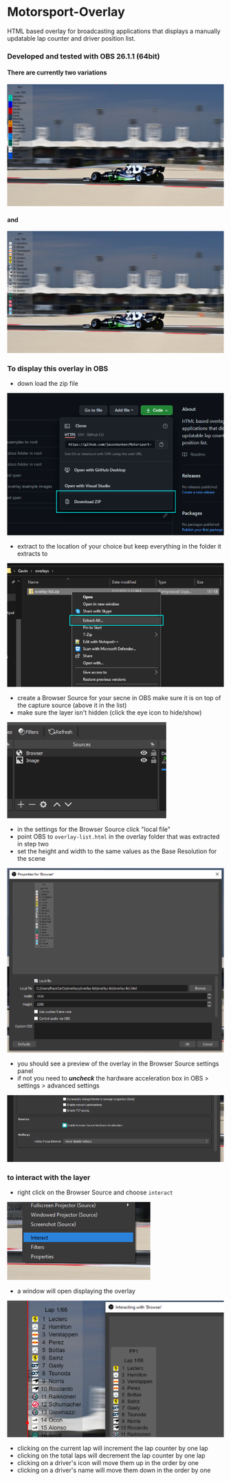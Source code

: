 # Motorsport-Overlay
HTML based overlay for broadcasting applications that displays a manually updatable lap counter and driver position list.

### Developed and tested with OBS 26.1.1 (64bit)

#### There are currently two variations
![team color example](docs/team-color-example.PNG)
#### and
![team logo example](docs/team-logo-example.PNG)

### To display this overlay in OBS

- down load the zip file

![step1 image](docs/step1.png)
- extract to the location of your choice but keep everything in the folder it extracts to

![step2 image](docs/step2.png)
- create a Browser Source for your secne in OBS make sure it is on top of the capture source (above it in the list)
- make sure the layer isn't hidden (click the eye icon to hide/show)

![step3 image](docs/step3.png)
- in the settings for the Browser Source click "local file"
- point OBS to `overlay-list.html` in the overlay folder that was extracted in step two
- set the height and width to the same values as the Base Resolution for the scene

![step4 image](docs/step4.png)
- you should see a preview of the overlay in the Browser Source settings panel
- if not you need to _**uncheck**_ the hardware acceleration box in OBS > settings > advanced settings

![step5 image](docs/step5.png)

### to interact with the layer

- right click on the Browser Source and choose `interact`

![interact1 image](docs/interact1.png)
- a window will open displaying the overlay

![interact2 image](docs/interact2.png)
- clicking on the current lap will increment the lap counter by one lap
- clicking on the total laps will decrement the lap counter by one lap
- clicking on a driver's icon will move them up in the order by one
- clicking on a driver's name will move them down in the order by one
